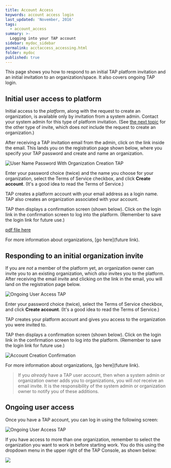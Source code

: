 ```yaml
---
title: Account Access
keywords: account access login
last_updated: 'November, 2016'
tags:
  - account_access
summary: >-
  Logging into your TAP account
sidebar: mydoc_sidebar
permalink: acctaccess_accessing.html
folder: mydoc
published: true
---
```


This page shows you how to respond to an initial TAP platform invitation and an initial invitation to an organization/space. It also covers ongoing TAP login.

## Initial user access to platform

Initial access to the *platform*, along with the request to create an organization, is available only by invitation from a system admin. Contact your system admin for this type of platform invitation. (See [the next topic](#Responding) for the other type of invite, which does *not* include the request to create an organization.)

After receiving a TAP invitation email from the admin, click on the link inside the email. This lands you on the registration page shown below, where you specify your TAP password and create and name an organization.

![User Name Password With Organization Creation TAP](/images/EditField_DataCatalog.jpg)

Enter your password choice (twice) and the name you choose for your organization, select the Terms of Service checkbox, and click **Create account**. (It's a good idea to read the Terms of Service.)

TAP creates a platform  account with your email address as a login name. TAP also creates an organization associated with your account.

TAP then displays a confirmation screen (shown below). Click on the login link in the confirmation screen to log into the platform. (Remember to save the login link for future use.)

[pdf file here](pdfs/TAPUserManagementDocumentation.docx.pdf)

For more information about organizations, [go here](future link).

## Responding to an initial organization invite

If you are *not* a member of the platform yet, an organization owner can invite you to an existing organization, which *also* invites you to the platform. After receiving the email invite and clicking on the link in the email, you will land on the registration page below.

![Ongoing User Access TAP](/images/EditField_DataCatalog.jpg)

Enter your password choice (twice), select the Terms of Service checkbox, and click **Create account**. (It's a good idea to read the Terms of Service.)

TAP creates your platform account and gives you access to the organization you were invited to.

TAP then displays a confirmation screen (shown below). Click on the login link in the confirmation screen to log into the platform. (Remember to save the login link for future use.)

![Account Creation Confirmation](/images/EditField_DataCatalog.jpg)

For more information about organizations, [go here](future link).

>If you *already* have a TAP user account, then when a system admin or organization owner adds you to organizations, you will *not* receive an email invite. It is the responsibility of the system admin or organization owner to notify you of these additions.

## Ongoing user access

Once you have a TAP account, you can log in using the following screen:

![Ongoing User Access TAP](/images/EditField_DataCatalog.jpg)

If you have access to more than one organization, remember to select the organization you want to work in before starting work. You do this using the dropdown menu in the upper right of the TAP Console, as shown below:

![](/images/EditField_DataCatalog.jpg)
